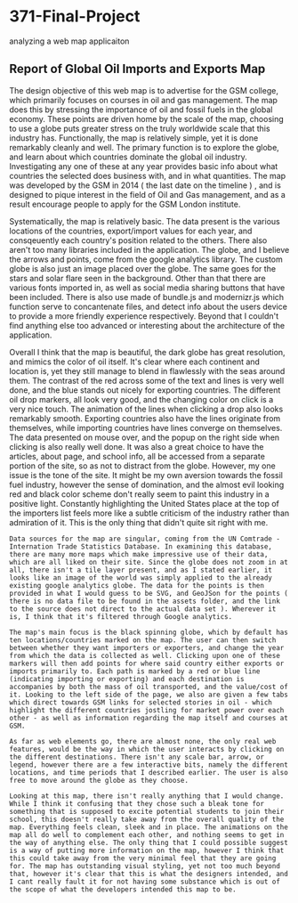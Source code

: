 # 371-Final-Project
analyzing a web map applicaiton

## Report of Global Oil Imports and Exports Map
  The design objective of this web map is to advertise for the GSM college, which primarily focuses on courses in oil and gas management. The map does this by stressing the importance of oil and fossil fuels in the global economy. These points are driven home by the scale of the map, choosing to use a globe puts greater stress on the truly worldwide scale that this industry has. Functionally, the map is relatively simple, yet it is done remarkably cleanly and well. The primary function is to explore the globe, and learn about which countries dominate the global oil industry. Investigating any one of these at any year provides basic info about what countries the selected does business with, and in what quantities. The map was developed by the GSM in 2014 ( the last date on the timeline ) , and is designed to pique interest in the field of Oil and Gas management, and as a result encourage people to apply for the GSM London institute. 
  
  Systematically, the map is relatively basic. The data present is the various locations of the countries, export/import values for each year, and consqeuently each country's position related to the others. There also aren't too many libraries included in the application. The globe, and I believe the arrows and points, come from the google analytics library. The custom globe is also just an image placed over the globe. The same goes for the stars and solar flare seen in the background. Other than that there are various fonts imported in, as well as social media sharing buttons that have been included. There is also use made of bundle.js and modernizr.js which function serve to concantenate files, and detect info about the users device to provide a more friendly experience respectively. Beyond that I couldn't find anything else too advanced or interesting about the architecture of the application.
  
  Overall I think that the map is beautiful, the dark globe has great resolution, and mimics the color of oil itself. It's clear where each continent and location is, yet they still manage to blend in flawlessly with the seas around them. The contrast of the red across some of the text and lines is very well done, and the blue stands out nicely for exporting countries. The different oil drop markers, all look very good, and the changing color on click is a very nice touch. The animation of the lines when clicking a drop also looks remarkably smooth. Exporting countries also have the lines originate from themselves, while importing countries have lines converge on themselves. The data presented on mouse over, and the popup on the right side when clicking is also really well done. It was also a great choice to have the articles, about page, and school info, all be accessed from a separate portion of the site, so as not to distract from the globe. However, my one issue is the tone of the site. It might be my own aversion towards the fossil fuel industry, however the sense of domination, and the almost evil looking red and black color scheme don't really seem to paint this industry in a positive light. Constantly highlighting the United States place at the top of the importers list feels more like a subtle criticism of the industry rather than admiration of it. This is the only thing that didn't quite sit right with me.
  
    Data sources for the map are singular, coming from the UN Comtrade - Internation Trade Statistics Database. In examining this database, there are many more maps which make impressive use of their data, which are all liked on their site. Since the globe does not zoom in at all, there isn't a tile layer present, and as I stated earlier, it looks like an image of the world was simply applied to the already existing google analytics globe. The data for the points is then provided in what I would guess to be SVG, and GeoJSon for the points ( there is no data file to be found in the assets folder, and the link to the source does not direct to the actual data set ). Wherever it is, I think that it's filtered through Google analytics.
    
    The map's main focus is the black spinning globe, which by default has ten locations/countries marked on the map. The user can then switch between whether they want importers or exporters, and change the year from which the data is collected as well. Clicking upon one of these markers will then add points for where said country either exports or imports primarily to. Each path is marked by a red or blue line (indicating importing or exporting) and each destination is accompanies by both the mass of oil transported, and the value/cost of it. Looking to the left side of the page, we also are given a few tabs which direct towards GSM links for selected stories in oil - which highlight the different countries jostling for market power over each other - as well as information regarding the map itself and courses at GSM.
    
    As far as web elements go, there are almost none, the only real web features, would be the way in which the user interacts by clicking on the different destinations. There isn't any scale bar, arrow, or legend, however there are a few interactive bits, namely the different locations, and time periods that I described earlier. The user is also free to move around the globe as they choose. 
    
    Looking at this map, there isn't really anything that I would change. While I think it confusing that they chose such a bleak tone for something that is supposed to excite potential students to join their school, this doesn't really take away from the overall quality of the map. Everything feels clean, sleek and in place. The animations on the map all do well to complement each other, and nothing seems to get in the way of anything else. The only thing that I could possible suggest is a way of putting more information on the map, however I think that this could take away from the very minimal feel that they are going for. The map has outstanding visual styling, yet not too much beyond that, however it's clear that this is what the designers intended, and I cant really fault it for not having some substance which is out of the scope of what the developers intended this map to be. 
    
